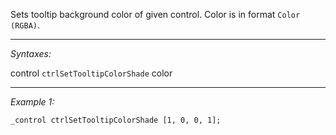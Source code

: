 Sets tooltip background color of given control. Color is in format `Color (RGBA)`.


---
*Syntaxes:*

control `ctrlSetTooltipColorShade` color

---
*Example 1:*

```sqf
_control ctrlSetTooltipColorShade [1, 0, 0, 1];
```